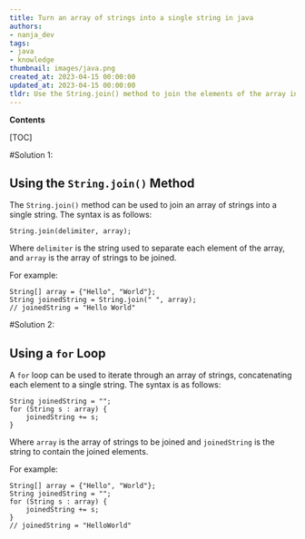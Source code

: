 ```yaml
---
title: Turn an array of strings into a single string in java
authors:
- nanja_dev
tags:
- java
- knowledge
thumbnail: images/java.png
created_at: 2023-04-15 00:00:00
updated_at: 2023-04-15 00:00:00
tldr: Use the String.join() method to join the elements of the array into a single string.
---
```


**Contents**

[TOC]

#Solution 1:

Using the `String.join()` Method
--------------------------------
The `String.join()` method can be used to join an array of strings into a single string. The syntax is as follows:

```
String.join(delimiter, array);
```

Where `delimiter` is the string used to separate each element of the array, and `array` is the array of strings to be joined.

For example:

```
String[] array = {"Hello", "World"};
String joinedString = String.join(" ", array);
// joinedString = "Hello World"
```

#Solution 2:

Using a `for` Loop
------------------
A `for` loop can be used to iterate through an array of strings, concatenating each element to a single string. The syntax is as follows:

```
String joinedString = "";
for (String s : array) {
    joinedString += s;
}
```

Where `array` is the array of strings to be joined and `joinedString` is the string to contain the joined elements.

For example:

```
String[] array = {"Hello", "World"};
String joinedString = "";
for (String s : array) {
    joinedString += s;
}
// joinedString = "HelloWorld"
```
